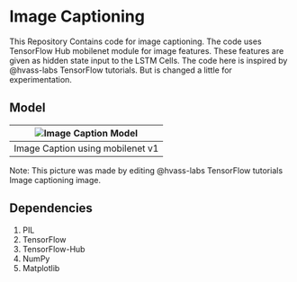 # Image Captioning
This Repository Contains code for image captioning. The code uses TensorFlow 
Hub mobilenet module for image features. These features are given as hidden state input to the LSTM Cells. 
The code here is inspired by @hvass-labs TensorFlow tutorials. But is changed a little for experimentation.

## Model

|![Image Caption Model](./images/image-caption-model.png)|
|:------------------------------------------------------:|
| Image Caption using mobilenet v1 |

Note: This picture was made by editing @hvass-labs TensorFlow tutorials Image captioning image.

## Dependencies
1. PIL
2. TensorFlow
3. TensorFlow-Hub
4. NumPy
5. Matplotlib
